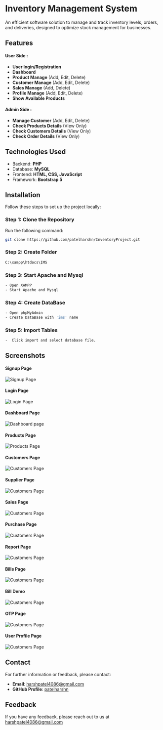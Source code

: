
# Inventory Management System

An efficient software solution to manage and track inventory levels, orders, and deliveries, designed to optimize stock management for businesses.


## Features

#### User Side :
- **User login/Registration**
- **Dashboard**
- **Product Manage** (Add, Edit, Delete)
- **Customer Manage** (Add, Edit, Delete)
- **Sales Manage** (Add, Delete)
- **Profile Manage** (Add, Edit, Delete)
- **Show Available Products**

#### Admin Side :
- **Manage Customer** (Add, Edit, Delete)
- **Check Products Details** (View Only)
- **Check Customers Details** (View Only)
- **Check Order Details** (View Only)

## Technologies Used

- Backend: **PHP**
- Database: **MySQL**
- Frontend: **HTML, CSS, JavaScript**
- Framework: **Bootstrap 5**
## Installation  
Follow these steps to set up the project locally:  

### Step 1: Clone the Repository  
Run the following command:  
```bash
git clone https://github.com/patelharshn/InventoryProject.git
```

### Step 2: Create Folder
```bash
C:\xampp\htdocs\IMS
```

### Step 3: Start Apache and Mysql
```bash
- Open XAMPP
- Start Apache and Mysql
```

### Step 4: Create DataBase
```bash
- Open phpMyAdmin
- Create DataBase with 'ims' name
```

### Step 5: Import Tables
```bash
-  Click import and select database file.
```

## Screenshots  

#### Signup Page
![Signup Page](assets/signup.png)

#### Login Page
![Login Page](assets/login.png)

#### Dashboard Page
![Dashboard page](assets/Dashboard.png)

#### Products Page
![Products Page](assets/manage_product.png)

#### Customers Page
![Customers Page](assets/manage_customer.png)

#### Supplier Page
![Customers Page](assets/manage_supplier.png)

#### Sales Page
![Customers Page](assets/product_sales.png)

#### Purchase Page
![Customers Page](assets/purchase_product.png)

#### Report Page
![Customers Page](assets/report_page.png)

#### Bills Page
![Customers Page](assets/show_bills.png)

#### Bill Demo
![Customers Page](assets/Bill.png)

#### OTP Page
![Customers Page](assets/OTP.png)

#### User Profile Page
![Customers Page](assets/user_profile.png)

## Contact  

For further information or feedback, please contact:
- **Email**: harshpatel4086@gmail.com
- **GitHub Profile**: [patelharshn](https://github.com/patelharshn)


## Feedback

If you have any feedback, please reach out to us at harshpatel4086@gmail.com

